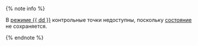 {% note info %}

В [режиме {{ dd }}](../../datasphere/concepts/project.md#dedicated) контрольные точки недоступны, поскольку [состояние](../../datasphere/concepts/save-state.md) не сохраняется.

{% endnote %}